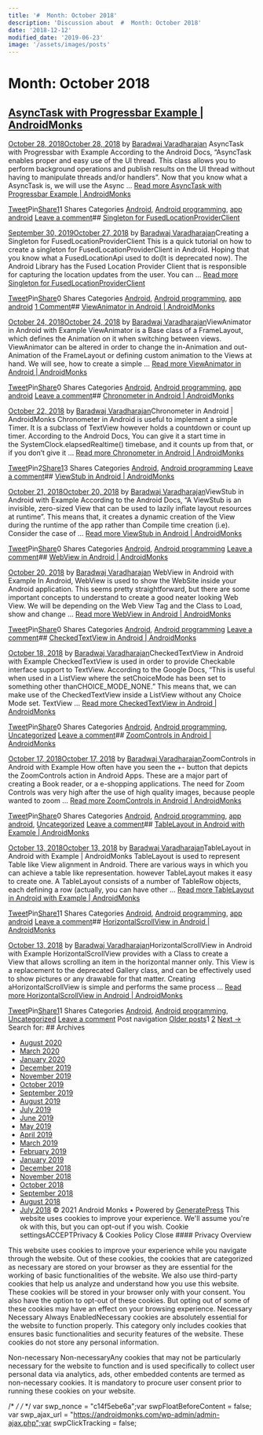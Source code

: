```yaml
---
title: '#  Month: October 2018'
description: 'Discussion about  #  Month: October 2018'
date: '2018-12-12'
modified_date: '2019-06-23'
image: '/assets/images/posts'
---
```

#  Month: October 2018

## [AsyncTask with Progressbar Example | AndroidMonks](https://androidmonks.com/asynctask-progressbar/)

 [October 28, 2018October 28, 2018](https://androidmonks.com/asynctask-progressbar/ "2:15 pm") by [Baradwaj Varadharajan](https://androidmonks.com/author/admin/ "View all posts by Baradwaj Varadharajan") AsyncTask with Progressbar with Example According to the Android Docs, “AsyncTask enables proper and easy use of the UI thread. This class allows you to perform background operations and publish results on the UI thread without having to manipulate threads and/or handlers”. Now that you know what a AsyncTask is, we will use the Async … [Read more AsyncTask with Progressbar Example | AndroidMonks](https://androidmonks.com/asynctask-progressbar/ "AsyncTask with Progressbar Example | AndroidMonks")

[Tweet](https://twitter.com/intent/tweet?text=AsyncTask+with+Progressbar+Example++AndroidMonks&url=https%3A%2F%2Fandroidmonks.com%2Fasynctask-progressbar%2F)Pin[Share1](https://www.facebook.com/share.php?u=https%3A%2F%2Fandroidmonks.com%2Fasynctask-progressbar%2F)1 Shares Categories [Android](https://androidmonks.com/category/android/), [Android programming](https://androidmonks.com/category/android-programming/), [app android](https://androidmonks.com/category/app-android/) [Leave a comment](https://androidmonks.com/asynctask-progressbar/#respond)## [Singleton for FusedLocationProviderClient](https://androidmonks.com/fusedlocationproviderclient-singleton/)

 [September 30, 2019October 27, 2018](https://androidmonks.com/fusedlocationproviderclient-singleton/ "6:23 am") by [Baradwaj Varadharajan](https://androidmonks.com/author/admin/ "View all posts by Baradwaj Varadharajan")Creating a Singleton for FusedLocationProviderClient This is a quick tutorial on how to create a singleton for FusedLocationProviderClient in Android. Hoping that you know what a FusedLocationApi used to do(It is deprecated now). The Android Library has the Fused Location Provider Client that is responsible for capturing the location updates from the user. You can … [Read more Singleton for FusedLocationProviderClient](https://androidmonks.com/fusedlocationproviderclient-singleton/ "Singleton for FusedLocationProviderClient")

[Tweet](https://twitter.com/intent/tweet?text=Singleton+for+FusedLocationProviderClient&url=https%3A%2F%2Fandroidmonks.com%2Ffusedlocationproviderclient-singleton%2F)Pin[Share](https://www.facebook.com/share.php?u=https%3A%2F%2Fandroidmonks.com%2Ffusedlocationproviderclient-singleton%2F)0 Shares Categories [Android](https://androidmonks.com/category/android/), [Android programming](https://androidmonks.com/category/android-programming/), [app android](https://androidmonks.com/category/app-android/) [1 Comment](https://androidmonks.com/fusedlocationproviderclient-singleton/#comments)## [ViewAnimator in Android | AndroidMonks](https://androidmonks.com/viewanimator/)

 [October 24, 2018October 24, 2018](https://androidmonks.com/viewanimator/ "6:02 am") by [Baradwaj Varadharajan](https://androidmonks.com/author/admin/ "View all posts by Baradwaj Varadharajan")ViewAnimator in Android with Example ViewAnimator is a Base class of a FrameLayout, which defines the Animation on it when switching between views. ViewAnimator can be altered in order to change the in-Animation and out-Animation of the FrameLayout or defining custom animation to the Views at hand. We will see, how to create a simple … [Read more ViewAnimator in Android | AndroidMonks](https://androidmonks.com/viewanimator/ "ViewAnimator in Android | AndroidMonks")

[Tweet](https://twitter.com/intent/tweet?text=ViewAnimator+in+Android++AndroidMonks&url=https%3A%2F%2Fandroidmonks.com%2Fviewanimator%2F)Pin[Share](https://www.facebook.com/share.php?u=https%3A%2F%2Fandroidmonks.com%2Fviewanimator%2F)0 Shares Categories [Android](https://androidmonks.com/category/android/), [Android programming](https://androidmonks.com/category/android-programming/), [app android](https://androidmonks.com/category/app-android/) [Leave a comment](https://androidmonks.com/viewanimator/#respond)## [Chronometer in Android | AndroidMonks](https://androidmonks.com/chronometer/)

 [October 22, 2018](https://androidmonks.com/chronometer/ "3:48 pm") by [Baradwaj Varadharajan](https://androidmonks.com/author/admin/ "View all posts by Baradwaj Varadharajan")Chronometer in Android | AndroidMonks Chronometer in Android is useful to implement a simple Timer. It is a subclass of TextView however holds a countdown or count up timer. According to the Android Docs, You can give it a start time in the SystemClock.elapsedRealtime() timebase, and it counts up from that, or if you don’t give it … [Read more Chronometer in Android | AndroidMonks](https://androidmonks.com/chronometer/ "Chronometer in Android | AndroidMonks")

[Tweet](https://twitter.com/intent/tweet?text=Chronometer+in+Android++AndroidMonks&url=https%3A%2F%2Fandroidmonks.com%2Fchronometer%2F)Pin2[Share1](https://www.facebook.com/share.php?u=https%3A%2F%2Fandroidmonks.com%2Fchronometer%2F)3 Shares Categories [Android](https://androidmonks.com/category/android/), [Android programming](https://androidmonks.com/category/android-programming/) [Leave a comment](https://androidmonks.com/chronometer/#respond)## [ViewStub in Android | AndroidMonks](https://androidmonks.com/viewstub/)

 [October 21, 2018October 20, 2018](https://androidmonks.com/viewstub/ "7:26 pm") by [Baradwaj Varadharajan](https://androidmonks.com/author/admin/ "View all posts by Baradwaj Varadharajan")ViewStub in Android with Example According to the Android Docs, “A ViewStub is an invisible, zero-sized View that can be used to lazily inflate layout resources at runtime”. This means that, it creates a dynamic creation of the View during the runtime of the app rather than Compile time creation (i.e). Consider the case of … [Read more ViewStub in Android | AndroidMonks](https://androidmonks.com/viewstub/ "ViewStub in Android | AndroidMonks")

[Tweet](https://twitter.com/intent/tweet?text=ViewStub+in+Android++AndroidMonks&url=https%3A%2F%2Fandroidmonks.com%2Fviewstub%2F)Pin[Share](https://www.facebook.com/share.php?u=https%3A%2F%2Fandroidmonks.com%2Fviewstub%2F)0 Shares Categories [Android](https://androidmonks.com/category/android/), [Android programming](https://androidmonks.com/category/android-programming/) [Leave a comment](https://androidmonks.com/viewstub/#respond)## [WebView in Android | AndroidMonks](https://androidmonks.com/webview/)

 [October 20, 2018](https://androidmonks.com/webview/ "4:02 pm") by [Baradwaj Varadharajan](https://androidmonks.com/author/admin/ "View all posts by Baradwaj Varadharajan") WebView in Android with Example In Android, WebView is used to show the WebSite inside your Android application. This seems pretty straightforward, but there are some important concepts to understand to create a good neater looking Web View. We will be depending on the Web View Tag and the Class to Load, show and change … [Read more WebView in Android | AndroidMonks](https://androidmonks.com/webview/ "WebView in Android | AndroidMonks")

[Tweet](https://twitter.com/intent/tweet?text=WebView+in+Android++AndroidMonks&url=https%3A%2F%2Fandroidmonks.com%2Fwebview%2F)Pin[Share](https://www.facebook.com/share.php?u=https%3A%2F%2Fandroidmonks.com%2Fwebview%2F)0 Shares Categories [Android](https://androidmonks.com/category/android/), [Android programming](https://androidmonks.com/category/android-programming/) [Leave a comment](https://androidmonks.com/webview/#respond)## [CheckedTextView in Android | AndroidMonks](https://androidmonks.com/checkedtextview/)

 [October 18, 2018](https://androidmonks.com/checkedtextview/ "3:05 pm") by [Baradwaj Varadharajan](https://androidmonks.com/author/admin/ "View all posts by Baradwaj Varadharajan")CheckedTextView in Android with Example CheckedTextView is used in order to provide Checkable interface support to TextView. According to the Google Docs, “This is useful when used in a ListView where the setChoiceMode has been set to something other thanCHOICE\_MODE\_NONE.” This means that, we can make use of the CheckedTextView inside a ListView without any Choice Mode set. TextView … [Read more CheckedTextView in Android | AndroidMonks](https://androidmonks.com/checkedtextview/ "CheckedTextView in Android | AndroidMonks")

[Tweet](https://twitter.com/intent/tweet?text=CheckedTextView+in+Android++AndroidMonks&url=https%3A%2F%2Fandroidmonks.com%2Fcheckedtextview%2F)Pin[Share](https://www.facebook.com/share.php?u=https%3A%2F%2Fandroidmonks.com%2Fcheckedtextview%2F)0 Shares Categories [Android](https://androidmonks.com/category/android/), [Android programming](https://androidmonks.com/category/android-programming/), [Uncategorized](https://androidmonks.com/category/uncategorized/) [Leave a comment](https://androidmonks.com/checkedtextview/#respond)## [ZoomControls in Android | AndroidMonks](https://androidmonks.com/zoomcontrols/)

 [October 17, 2018October 17, 2018](https://androidmonks.com/zoomcontrols/ "12:11 pm") by [Baradwaj Varadharajan](https://androidmonks.com/author/admin/ "View all posts by Baradwaj Varadharajan")ZoomControls in Android with Example How often have you seen the +- button that depicts the ZoomControls action in Android Apps. These are a major part of creating a Book reader, or a e-shopping applications. The need for Zoom Controls was very high after the use of high quality images, because people wanted to zoom … [Read more ZoomControls in Android | AndroidMonks](https://androidmonks.com/zoomcontrols/ "ZoomControls in Android | AndroidMonks")

[Tweet](https://twitter.com/intent/tweet?text=ZoomControls+in+Android++AndroidMonks&url=https%3A%2F%2Fandroidmonks.com%2Fzoomcontrols%2F)Pin[Share](https://www.facebook.com/share.php?u=https%3A%2F%2Fandroidmonks.com%2Fzoomcontrols%2F)0 Shares Categories [Android](https://androidmonks.com/category/android/), [Android programming](https://androidmonks.com/category/android-programming/), [app android](https://androidmonks.com/category/app-android/), [Uncategorized](https://androidmonks.com/category/uncategorized/) [Leave a comment](https://androidmonks.com/zoomcontrols/#respond)## [TableLayout in Android with Example | AndroidMonks](https://androidmonks.com/tablelayout/)

 [October 13, 2018October 13, 2018](https://androidmonks.com/tablelayout/ "3:01 pm") by [Baradwaj Varadharajan](https://androidmonks.com/author/admin/ "View all posts by Baradwaj Varadharajan")TableLayout in Android with Example | AndroidMonks TableLayout is used to represent Table like View alignment in Android. There are various ways in which you can achieve a table like representation. however TableLayout makes it easy to create one. A TableLayout consists of a number of TableRow objects, each defining a row (actually, you can have other … [Read more TableLayout in Android with Example | AndroidMonks](https://androidmonks.com/tablelayout/ "TableLayout in Android with Example | AndroidMonks")

[Tweet](https://twitter.com/intent/tweet?text=TableLayout+in+Android+with+Example++AndroidMonks&url=https%3A%2F%2Fandroidmonks.com%2Ftablelayout%2F)Pin[Share1](https://www.facebook.com/share.php?u=https%3A%2F%2Fandroidmonks.com%2Ftablelayout%2F)1 Shares Categories [Android](https://androidmonks.com/category/android/), [Android programming](https://androidmonks.com/category/android-programming/), [app android](https://androidmonks.com/category/app-android/) [Leave a comment](https://androidmonks.com/tablelayout/#respond)## [HorizontalScrollView in Android | AndroidMonks](https://androidmonks.com/horizontalscrollview/)

 [October 13, 2018](https://androidmonks.com/horizontalscrollview/ "12:37 pm") by [Baradwaj Varadharajan](https://androidmonks.com/author/admin/ "View all posts by Baradwaj Varadharajan")HorizontalScrollView in Android with Example HorizontalScrollView provides with a Class to create a View that allows scrolling an item in the horizontal manner only. This View is a replacement to the deprecated Gallery class, and can be effectively used to show pictures or any drawable for that matter. Creating aHorizontalScrollView is simple and performs the same process … [Read more HorizontalScrollView in Android | AndroidMonks](https://androidmonks.com/horizontalscrollview/ "HorizontalScrollView in Android | AndroidMonks")

[Tweet](https://twitter.com/intent/tweet?text=HorizontalScrollView+in+Android++AndroidMonks&url=https%3A%2F%2Fandroidmonks.com%2Fhorizontalscrollview%2F)Pin[Share1](https://www.facebook.com/share.php?u=https%3A%2F%2Fandroidmonks.com%2Fhorizontalscrollview%2F)1 Shares Categories [Android](https://androidmonks.com/category/android/), [Android programming](https://androidmonks.com/category/android-programming/), [Uncategorized](https://androidmonks.com/category/uncategorized/) [Leave a comment](https://androidmonks.com/horizontalscrollview/#respond) Post navigation [Older posts](https://androidmonks.com/2018/10/page/2/)1 [2](https://androidmonks.com/2018/10/page/2/) [Next →](https://androidmonks.com/2018/10/page/2/)  Search for:   ## Archives

* [August 2020](https://androidmonks.com/2020/08/)
* [March 2020](https://androidmonks.com/2020/03/)
* [January 2020](https://androidmonks.com/2020/01/)
* [December 2019](https://androidmonks.com/2019/12/)
* [November 2019](https://androidmonks.com/2019/11/)
* [October 2019](https://androidmonks.com/2019/10/)
* [September 2019](https://androidmonks.com/2019/09/)
* [August 2019](https://androidmonks.com/2019/08/)
* [July 2019](https://androidmonks.com/2019/07/)
* [June 2019](https://androidmonks.com/2019/06/)
* [May 2019](https://androidmonks.com/2019/05/)
* [April 2019](https://androidmonks.com/2019/04/)
* [March 2019](https://androidmonks.com/2019/03/)
* [February 2019](https://androidmonks.com/2019/02/)
* [January 2019](https://androidmonks.com/2019/01/)
* [December 2018](https://androidmonks.com/2018/12/)
* [November 2018](https://androidmonks.com/2018/11/)
* [October 2018](https://androidmonks.com/2018/10/)
* [September 2018](https://androidmonks.com/2018/09/)
* [August 2018](https://androidmonks.com/2018/08/)
* [July 2018](https://androidmonks.com/2018/07/)
 © 2021 Android Monks • Powered by [GeneratePress](https://generatepress.com) This website uses cookies to improve your experience. We'll assume you're ok with this, but you can opt-out if you wish. Cookie settingsACCEPTPrivacy & Cookies Policy   Close #### Privacy Overview

This website uses cookies to improve your experience while you navigate through the website. Out of these cookies, the cookies that are categorized as necessary are stored on your browser as they are essential for the working of basic functionalities of the website. We also use third-party cookies that help us analyze and understand how you use this website. These cookies will be stored in your browser only with your consent. You also have the option to opt-out of these cookies. But opting out of some of these cookies may have an effect on your browsing experience.  Necessary  Necessary Always EnabledNecessary cookies are absolutely essential for the website to function properly. This category only includes cookies that ensures basic functionalities and security features of the website. These cookies do not store any personal information.

 Non-necessary  Non-necessaryAny cookies that may not be particularly necessary for the website to function and is used specifically to collect user personal data via analytics, ads, other embedded contents are termed as non-necessary cookies. It is mandatory to procure user consent prior to running these cookies on your website.

  /* <![CDATA[ */
var tocplus = {"visibility\_show":"show","visibility\_hide":"hide","width":"Auto"};
/* ]]> */  /* <![CDATA[ */
var socialWarfare = {"addons":[],"post\_id":"611","variables":{"emphasizeIcons":false,"powered\_by\_toggle":false,"affiliate\_link":"https:\/\/warfareplugins.com"},"floatBeforeContent":""};
/* ]]> */       var swp\_nonce = "c14f5ebe6a";var swpFloatBeforeContent = false; var swp\_ajax\_url = "https://androidmonks.com/wp-admin/admin-ajax.php";var swpClickTracking = false; 